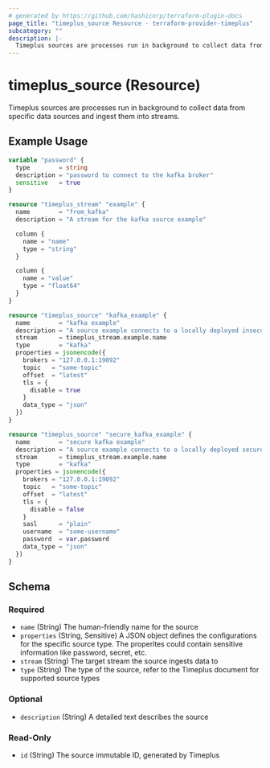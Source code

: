 ```yaml
---
# generated by https://github.com/hashicorp/terraform-plugin-docs
page_title: "timeplus_source Resource - terraform-provider-timeplus"
subcategory: ""
description: |-
  Timeplus sources are processes run in background to collect data from specific data sources and ingest them into streams.
---
```


# timeplus_source (Resource)

Timeplus sources are processes run in background to collect data from specific data sources and ingest them into streams.

## Example Usage

```terraform
variable "password" {
  type        = string
  description = "password to connect to the kafka broker"
  sensitive   = true
}

resource "timeplus_stream" "example" {
  name        = "from_kafka"
  description = "A stream for the kafka source example"

  column {
    name = "name"
    type = "string"
  }

  column {
    name = "value"
    type = "float64"
  }
}

resource "timeplus_source" "kafka_example" {
  name        = "kafka example"
  description = "A source example connects to a locally deployed insecure kafka cluster"
  stream      = timeplus_stream.example.name
  type        = "kafka"
  properties = jsonencode({
    brokers = "127.0.0.1:19092"
    topic   = "some-topic"
    offset  = "latest"
    tls = {
      disable = true
    }
    data_type = "json"
  })
}

resource "timeplus_source" "secure_kafka_example" {
  name        = "secure kafka example"
  description = "A source example connects to a locally deployed secure kafka cluster"
  stream      = timeplus_stream.example.name
  type        = "kafka"
  properties = jsonencode({
    brokers = "127.0.0.1:19092"
    topic   = "some-topic"
    offset  = "latest"
    tls = {
      disable = false
    }
    sasl      = "plain"
    username  = "some-username"
    password  = var.password
    data_type = "json"
  })
}
```

<!-- schema generated by tfplugindocs -->
## Schema

### Required

- `name` (String) The human-friendly name for the source
- `properties` (String, Sensitive) A JSON object defines the configurations for the specific source type. The properites could contain sensitive information like password, secret, etc.
- `stream` (String) The target stream the source ingests data to
- `type` (String) The type of the source, refer to the Timeplus document for supported source types

### Optional

- `description` (String) A detailed text describes the source

### Read-Only

- `id` (String) The source immutable ID, generated by Timeplus
